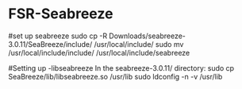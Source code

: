 # FSR-Seabreeze
#set up seabreeze
sudo cp -R Downloads/seabreeze-3.0.11/SeaBreeze/include/ /usr/local/include/
sudo mv /usr/local/include/include/ /usr/local/include/seabreeze

#Setting up -libseabreeze
In the seabreeze-3.0.11/ directory:
	sudo cp SeaBreeze/lib/libseabreeze.so /usr/lib
	sudo ldconfig -n -v /usr/lib
